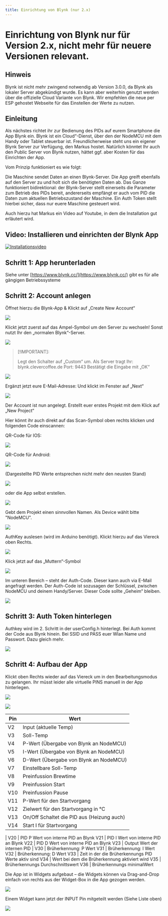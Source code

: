 ```yaml
---
title: Einrichtung von Blynk (nur 2.x)
---
```


# Einrichtung von Blynk nur für Version 2.x, nicht mehr für neuere Versionen relevant.

## Hinweis

Blynk ist nicht mehr zwingend notwendig ab Version 3.0.0, da Blynk als lokaler Server abgekündigt wurde. Es kann aber weiterhin genutzt werden über die offizielle Cloud Variante von Blynk. Wir empfehlen die neue per ESP gehostet Webseite für das Einstellen der Werte zu nutzen.

## Einleitung

Als nächstes richtet ihr zur Bedienung des PIDs auf eurem Smartphone die App Blynk ein. Blynk ist ein Cloud“-Dienst, über den der NodeMCU mit dem Handy oder Tablet steuerbar ist. Freundlicherweise steht uns ein eigener Blynk Server zur Verfügung, den Markus hostet. Natürlich könntet Ihr auch den Public Server von Blynk nutzen, hättet ggf. aber Kosten für das Einrichten der App.

Vom Prinzip funktioniert es wie folgt:

Die Maschine sendet Daten an einen Blynk-Server. Die App greift ebenfalls auf den Server zu und holt sich die benötigten Daten ab. Das Ganze funktioniert bidirektional: der Blynk-Server stellt einerseits die Parameter zum Betrieb des PIDs bereit, andererseits empfängt er auch vom PID die Daten zum aktuellen Betriebszustand der Maschine. Ein Auth Token stellt hierbei sicher, dass nur euere Maschine gesteuert wird.

Auch hierzu hat Markus ein Video auf Youtube, in dem die Installation gut erläutert wird.

## Video: Installieren und einrichten der Blynk App

[![Installationsvideo](https://img.youtube.com/vi/JHDRUN044gQ/hqdefault.jpg)](https://www.youtube.com/watch?v=JHDRUN044gQ)

## Schritt 1: App herunterladen

Siehe unter [https://www.blynk.cc/](https://www.blynk.cc/) gibt es für alle gängigen Betriebssysteme

## Schritt 2: Account anlegen

Öffnet hierzu die Blynk-App & Klickt auf „Create New Account“

![](/img/software-part-I/blynk/IMG_0115-576x1024.png)

Klickt jetzt zuerst auf das Ampel-Symbol um den Server zu wechseln!
Sonst nutzt Ihr den „normalen Blynk“-Server.

![](/img/software-part-I/blynk/IMG_0116-576x1024.png)

> [!IMPORTANT]:
>
> Legt den Schalter auf „Custom“ um.
> Als Server tragt Ihr: blynk.clevercoffee.de
> Port: 9443
> Bestätigt die Eingabe mit „OK“

![](/img/software-part-I/blynk/IMG_0117-576x1024.png)

Ergänzt jetzt eure E-Mail-Adresse:
Und klickt im Fenster auf „Next“

![](/img/software-part-I/blynk/IMG_0119-576x1024.png)

Der Account ist nun angelegt.
Erstellt euer erstes Projekt mit dem Klick auf „New Project“

Hier könnt ihr auch direkt auf das Scan-Symbol oben rechts klicken und folgenden Code einscannen:

QR-Code für IOS:

![](/img/software-part-I/blynk/qrV280.jpg)

QR-Code für Android:

![](/img/software-part-I/blynk/qr_android_v292.png)

(Dargestellte PID Werte entsprechen nicht mehr den neusten Stand)

![](/img/software-part-I/blynk/pid-werte.gif)

oder die App selbst erstellen.

![](/img/software-part-I/blynk/IMG_0120-576x1024.png)

Gebt dem Projekt einen sinnvollen Namen.
Als Device wählt bitte "NodeMCU".

![](/img/software-part-I/blynk/IMG_0121-576x1024.png)

AuthKey auslesen (wird im Arduino benötigt).
Klickt hierzu auf das Viereck oben Rechts.

![](/img/software-part-I/blynk/IMG_0124-576x1024.png)

Klick jetzt auf das „Muttern“-Symbol

![](/img/software-part-I/blynk/IMG_0123-576x1024.png)

Im unteren Bereich – steht der Auth-Code.
Dieser kann auch via E-Mail angefragt werden.
Der Auth-Code ist sozusagen der Schlüssel, zwischen NodeMCU und deinem Handy/Server.
Dieser Code sollte „Geheim“ bleiben.

![](/img/software-part-I/blynk/IMG_0122-576x1024.png)

## Schritt 3: Auth Token hinterlegen

Authkey wird im 2. Schritt in der userConfig.h hinterlegt. Bei Auth kommt der Code aus Blynk hinein. Bei SSID und PASS euer Wlan Name und Passwort. Dazu gleich mehr.

![](/img/software-part-I/blynk/image-1.png)

## Schritt 4: Aufbau der App

Klickt oben Rechts wieder auf das Viereck um in den Bearbeitungsmodus zu gelangen. Ihr müsst leider alle virtuelle PINS manuell in der App hinterlegen.

![](/img/software-part-I/blynk/IMG_8837.png)

![](/img/software-part-I/blynk/IMG_8832-1.png)

| Pin | Wert                                       |
| --- | ------------------------------------------ |
| V2  | Input (aktuelle Temp)                      |
| V3  | Soll-Temp                                  |
| V4  | P-Wert (Übergabe von Blynk an NodeMCU)     |
| V5  | I-Wert (Übergabe von Blynk an NodeMCU)     |
| V6  | D-Wert (Übergabe von Blynk an NodeMCU)     |
| V7  | Einstellbare Soll-Temp                     |
| V8  | Preinfussion Brewtime                      |
| V9  | Preinfussion Start                         |
| V10 | Preinfussion Pause                         |
| V11 | P-Wert für den Startvorgang                |
| V12 | Zielwert für den Startvorgang in °C        |
| V13 | On/Off Schaltet die PID aus (Heizung auch) |
| V14 | Start I für Startvorgang                   |

|
V20 | PID P Wert von interne PID an Blynk
V21 | PID I Wert von interne PID an Blynk
V22 | PID D Wert von interne PID an Blynk
V23 | Output Wert der internen PID
|
V30 | Brüherkennung: P Wert
V31 | Brüherkennung: I Wert
V32 | Brüherkennung: D Wert
V33 | Zeit in der die Brüherkennungs PID Werte aktiv sind
V34 | Wert bei dem die Brüherkennung aktiviert wird
V35 | Brüherkennungs Durchschnittswert
V36 | Brüherkennungs minimalWert

Die App ist in Widgets aufgebaut – die Widgets können via Drag-and-Drop einfach von rechts aus der Widget-Box in die App gezogen werden.

![](/img/software-part-I/blynk/IMG_0127-576x1024.png)

Einem Widget kann jetzt der INPUT Pin mitgeteilt werden (Siehe Liste oben)

![](/img/software-part-I/blynk/IMG_0128-576x1024.png)
